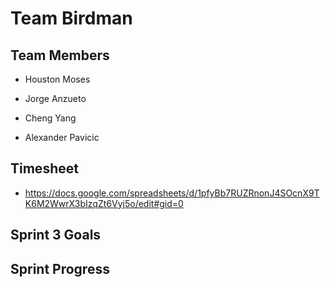 # Team Birdman

## Team Members

- Houston Moses 

- Jorge Anzueto

- Cheng Yang 

- Alexander Pavicic 

## Timesheet

- https://docs.google.com/spreadsheets/d/1pfyBb7RUZRnonJ4SOcnX9TK6M2WwrX3bIzqZt6Vyj5o/edit#gid=0

## Sprint 3 Goals 


## Sprint  Progress
